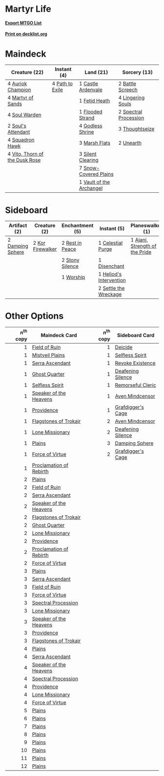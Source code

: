 # Martyr Life

#### [Export MTGO List](../collection/Martyr%20Life/Martyr%20Life.txt)
#### [Print on decklist.org](http://decklist.org/?deckmain=4%09Auriok%20Champion%0A2%09Battle%20Screech%0A1%09Castle%20Ardenvale%0A1%09Fetid%20Heath%0A1%09Flooded%20Strand%0A4%09Godless%20Shrine%0A4%09Lingering%20Souls%0A3%09Marsh%20Flats%0A4%09Martyr%20of%20Sands%0A4%09Path%20to%20Exile%0A3%09Silent%20Clearing%0A7%09Snow-Covered%20Plains%0A4%09Soul%20Warden%0A2%09Soul's%20Attendant%0A2%09Spectral%20Procession%0A4%09Squadron%20Hawk%0A3%09Thoughtseize%0A2%09Unearth%0A1%09Vault%20of%20the%20Archangel%0A4%09Vito,%20Thorn%20of%20the%20Dusk%20Rose&deckside=1%09Ajani,%20Strength%20of%20the%20Pride%0A1%09Celestial%20Purge%0A2%09Damping%20Sphere%0A1%09Disenchant%0A1%09Heliod's%20Intervention%0A2%09Kor%20Firewalker%0A2%09Rest%20in%20Peace%0A2%09Settle%20the%20Wreckage%0A2%09Stony%20Silence%0A1%09Worship)
# Maindeck

|                                              Creature (22)                                              |                                       Instant (4)                                        |                                             Land (21)                                             |                                          Sorcery (13)                                          |
|---------------------------------------------------------------------------------------------------------|------------------------------------------------------------------------------------------|---------------------------------------------------------------------------------------------------|------------------------------------------------------------------------------------------------|
|4 [Auriok Champion](http://gatherer.wizards.com/Pages/Card/Details.aspx?multiverseid=72921)              |4 [Path to Exile](http://gatherer.wizards.com/Pages/Card/Details.aspx?multiverseid=220511)|1 [Castle Ardenvale](http://gatherer.wizards.com/Pages/Card/Details.aspx?multiverseid=473200)      |2 [Battle Screech](http://gatherer.wizards.com/Pages/Card/Details.aspx?multiverseid=35079)      |
|4 [Martyr of Sands](http://gatherer.wizards.com/Pages/Card/Details.aspx?multiverseid=121263)             |                                                                                          |1 [Fetid Heath](http://gatherer.wizards.com/Pages/Card/Details.aspx?multiverseid=442227)           |4 [Lingering Souls](http://gatherer.wizards.com/Pages/Card/Details.aspx?multiverseid=368485)    |
|4 [Soul Warden](http://gatherer.wizards.com/Pages/Card/Details.aspx?multiverseid=129740)                 |                                                                                          |1 [Flooded Strand](http://gatherer.wizards.com/Pages/Card/Details.aspx?multiverseid=405098)        |2 [Spectral Procession](http://gatherer.wizards.com/Pages/Card/Details.aspx?multiverseid=389685)|
|2 [Soul's Attendant](http://gatherer.wizards.com/Pages/Card/Details.aspx?multiverseid=193499)            |                                                                                          |4 [Godless Shrine](http://gatherer.wizards.com/Pages/Card/Details.aspx?multiverseid=405099)        |3 [Thoughtseize](http://gatherer.wizards.com/Pages/Card/Details.aspx?multiverseid=438676)       |
|4 [Squadron Hawk](http://gatherer.wizards.com/Pages/Card/Details.aspx?multiverseid=442023)               |                                                                                          |3 [Marsh Flats](http://gatherer.wizards.com/Pages/Card/Details.aspx?multiverseid=405101)           |2 [Unearth](http://gatherer.wizards.com/Pages/Card/Details.aspx?multiverseid=442102)            |
|4 [Vito, Thorn of the Dusk Rose](http://gatherer.wizards.com/Pages/Card/Details.aspx?multiverseid=485450)|                                                                                          |3 [Silent Clearing](http://gatherer.wizards.com/Pages/Card/Details.aspx?multiverseid=464195)       |                                                                                                |
|                                                                                                         |                                                                                          |7 [Snow-Covered Plains](http://gatherer.wizards.com/Pages/Card/Details.aspx?multiverseid=121267)   |                                                                                                |
|                                                                                                         |                                                                                          |1 [Vault of the Archangel](http://gatherer.wizards.com/Pages/Card/Details.aspx?multiverseid=270938)|                                                                                                |


# Sideboard

|                                       Artifact (2)                                        |                                       Creature (2)                                        |                                     Enchantment (5)                                      |                                           Instant (5)                                            |                                            Planeswalker (1)                                             |
|-------------------------------------------------------------------------------------------|-------------------------------------------------------------------------------------------|------------------------------------------------------------------------------------------|--------------------------------------------------------------------------------------------------|---------------------------------------------------------------------------------------------------------|
|2 [Damping Sphere](http://gatherer.wizards.com/Pages/Card/Details.aspx?multiverseid=443101)|2 [Kor Firewalker](http://gatherer.wizards.com/Pages/Card/Details.aspx?multiverseid=442010)|2 [Rest in Peace](http://gatherer.wizards.com/Pages/Card/Details.aspx?multiverseid=442021)|1 [Celestial Purge](http://gatherer.wizards.com/Pages/Card/Details.aspx?multiverseid=183055)      |1 [Ajani, Strength of the Pride](http://gatherer.wizards.com/Pages/Card/Details.aspx?multiverseid=466756)|
|                                                                                           |                                                                                           |2 [Stony Silence](http://gatherer.wizards.com/Pages/Card/Details.aspx?multiverseid=247425)|1 [Disenchant](http://gatherer.wizards.com/Pages/Card/Details.aspx?multiverseid=847)              |                                                                                                         |
|                                                                                           |                                                                                           |1 [Worship](http://gatherer.wizards.com/Pages/Card/Details.aspx?multiverseid=25553)       |1 [Heliod's Intervention](http://gatherer.wizards.com/Pages/Card/Details.aspx?multiverseid=476270)|                                                                                                         |
|                                                                                           |                                                                                           |                                                                                          |2 [Settle the Wreckage](http://gatherer.wizards.com/Pages/Card/Details.aspx?multiverseid=435186)  |                                                                                                         |


# Other Options

|*n*<sup>th</sup> copy|                                          Maindeck Card                                           |*n*<sup>th</sup> copy|                                       Sideboard Card                                       |
|--------------------:|--------------------------------------------------------------------------------------------------|--------------------:|--------------------------------------------------------------------------------------------|
|                    1|[Field of Ruin](http://gatherer.wizards.com/Pages/Card/Details.aspx?multiverseid=435415)          |                    1|[Deicide](http://gatherer.wizards.com/Pages/Card/Details.aspx?multiverseid=380395)          |
|                    1|[Mistveil Plains](http://gatherer.wizards.com/Pages/Card/Details.aspx?multiverseid=142014)        |                    1|[Selfless Spirit](http://gatherer.wizards.com/Pages/Card/Details.aspx?multiverseid=414332)  |
|                    1|[Serra Ascendant](http://gatherer.wizards.com/Pages/Card/Details.aspx?multiverseid=438597)        |                    1|[Revoke Existence](http://gatherer.wizards.com/Pages/Card/Details.aspx?multiverseid=378397) |
|                    1|[Ghost Quarter](http://gatherer.wizards.com/Pages/Card/Details.aspx?multiverseid=389534)          |                    1|[Deafening Silence](http://gatherer.wizards.com/Pages/Card/Details.aspx?multiverseid=472972)|
|                    1|[Selfless Spirit](http://gatherer.wizards.com/Pages/Card/Details.aspx?multiverseid=414332)        |                    1|[Remorseful Cleric](http://gatherer.wizards.com/Pages/Card/Details.aspx?multiverseid=447169)|
|                    1|[Speaker of the Heavens](http://gatherer.wizards.com/Pages/Card/Details.aspx?multiverseid=488246) |                    1|[Aven Mindcensor](http://gatherer.wizards.com/Pages/Card/Details.aspx?multiverseid=426707)  |
|                    1|[Providence](http://gatherer.wizards.com/Pages/Card/Details.aspx?multiverseid=414329)             |                    1|[Grafdigger's Cage](http://gatherer.wizards.com/Pages/Card/Details.aspx?multiverseid=278452)|
|                    1|[Flagstones of Trokair](http://gatherer.wizards.com/Pages/Card/Details.aspx?multiverseid=116733)  |                    2|[Aven Mindcensor](http://gatherer.wizards.com/Pages/Card/Details.aspx?multiverseid=426707)  |
|                    1|[Lone Missionary](http://gatherer.wizards.com/Pages/Card/Details.aspx?multiverseid=386344)        |                    2|[Deafening Silence](http://gatherer.wizards.com/Pages/Card/Details.aspx?multiverseid=472972)|
|                    1|[Plains](http://gatherer.wizards.com/Pages/Card/Details.aspx?multiverseid=439856)                 |                    3|[Damping Sphere](http://gatherer.wizards.com/Pages/Card/Details.aspx?multiverseid=443101)   |
|                    1|[Force of Virtue](http://gatherer.wizards.com/Pages/Card/Details.aspx?multiverseid=463959)        |                    2|[Grafdigger's Cage](http://gatherer.wizards.com/Pages/Card/Details.aspx?multiverseid=278452)|
|                    1|[Proclamation of Rebirth](http://gatherer.wizards.com/Pages/Card/Details.aspx?multiverseid=107341)|                     |                                                                                            |
|                    2|[Plains](http://gatherer.wizards.com/Pages/Card/Details.aspx?multiverseid=439856)                 |                     |                                                                                            |
|                    2|[Field of Ruin](http://gatherer.wizards.com/Pages/Card/Details.aspx?multiverseid=435415)          |                     |                                                                                            |
|                    2|[Serra Ascendant](http://gatherer.wizards.com/Pages/Card/Details.aspx?multiverseid=438597)        |                     |                                                                                            |
|                    2|[Speaker of the Heavens](http://gatherer.wizards.com/Pages/Card/Details.aspx?multiverseid=488246) |                     |                                                                                            |
|                    2|[Flagstones of Trokair](http://gatherer.wizards.com/Pages/Card/Details.aspx?multiverseid=116733)  |                     |                                                                                            |
|                    2|[Ghost Quarter](http://gatherer.wizards.com/Pages/Card/Details.aspx?multiverseid=389534)          |                     |                                                                                            |
|                    2|[Lone Missionary](http://gatherer.wizards.com/Pages/Card/Details.aspx?multiverseid=386344)        |                     |                                                                                            |
|                    2|[Providence](http://gatherer.wizards.com/Pages/Card/Details.aspx?multiverseid=414329)             |                     |                                                                                            |
|                    2|[Proclamation of Rebirth](http://gatherer.wizards.com/Pages/Card/Details.aspx?multiverseid=107341)|                     |                                                                                            |
|                    2|[Force of Virtue](http://gatherer.wizards.com/Pages/Card/Details.aspx?multiverseid=463959)        |                     |                                                                                            |
|                    3|[Plains](http://gatherer.wizards.com/Pages/Card/Details.aspx?multiverseid=439856)                 |                     |                                                                                            |
|                    3|[Serra Ascendant](http://gatherer.wizards.com/Pages/Card/Details.aspx?multiverseid=438597)        |                     |                                                                                            |
|                    3|[Field of Ruin](http://gatherer.wizards.com/Pages/Card/Details.aspx?multiverseid=435415)          |                     |                                                                                            |
|                    3|[Force of Virtue](http://gatherer.wizards.com/Pages/Card/Details.aspx?multiverseid=463959)        |                     |                                                                                            |
|                    3|[Spectral Procession](http://gatherer.wizards.com/Pages/Card/Details.aspx?multiverseid=389685)    |                     |                                                                                            |
|                    3|[Lone Missionary](http://gatherer.wizards.com/Pages/Card/Details.aspx?multiverseid=386344)        |                     |                                                                                            |
|                    3|[Speaker of the Heavens](http://gatherer.wizards.com/Pages/Card/Details.aspx?multiverseid=488246) |                     |                                                                                            |
|                    3|[Providence](http://gatherer.wizards.com/Pages/Card/Details.aspx?multiverseid=414329)             |                     |                                                                                            |
|                    3|[Flagstones of Trokair](http://gatherer.wizards.com/Pages/Card/Details.aspx?multiverseid=116733)  |                     |                                                                                            |
|                    4|[Plains](http://gatherer.wizards.com/Pages/Card/Details.aspx?multiverseid=439856)                 |                     |                                                                                            |
|                    4|[Serra Ascendant](http://gatherer.wizards.com/Pages/Card/Details.aspx?multiverseid=438597)        |                     |                                                                                            |
|                    4|[Speaker of the Heavens](http://gatherer.wizards.com/Pages/Card/Details.aspx?multiverseid=488246) |                     |                                                                                            |
|                    4|[Spectral Procession](http://gatherer.wizards.com/Pages/Card/Details.aspx?multiverseid=389685)    |                     |                                                                                            |
|                    4|[Providence](http://gatherer.wizards.com/Pages/Card/Details.aspx?multiverseid=414329)             |                     |                                                                                            |
|                    4|[Lone Missionary](http://gatherer.wizards.com/Pages/Card/Details.aspx?multiverseid=386344)        |                     |                                                                                            |
|                    4|[Force of Virtue](http://gatherer.wizards.com/Pages/Card/Details.aspx?multiverseid=463959)        |                     |                                                                                            |
|                    5|[Plains](http://gatherer.wizards.com/Pages/Card/Details.aspx?multiverseid=439856)                 |                     |                                                                                            |
|                    6|[Plains](http://gatherer.wizards.com/Pages/Card/Details.aspx?multiverseid=439856)                 |                     |                                                                                            |
|                    7|[Plains](http://gatherer.wizards.com/Pages/Card/Details.aspx?multiverseid=439856)                 |                     |                                                                                            |
|                    8|[Plains](http://gatherer.wizards.com/Pages/Card/Details.aspx?multiverseid=439856)                 |                     |                                                                                            |
|                    9|[Plains](http://gatherer.wizards.com/Pages/Card/Details.aspx?multiverseid=439856)                 |                     |                                                                                            |
|                   10|[Plains](http://gatherer.wizards.com/Pages/Card/Details.aspx?multiverseid=439856)                 |                     |                                                                                            |
|                   11|[Plains](http://gatherer.wizards.com/Pages/Card/Details.aspx?multiverseid=439856)                 |                     |                                                                                            |
|                   12|[Plains](http://gatherer.wizards.com/Pages/Card/Details.aspx?multiverseid=439856)                 |                     |                                                                                            |

